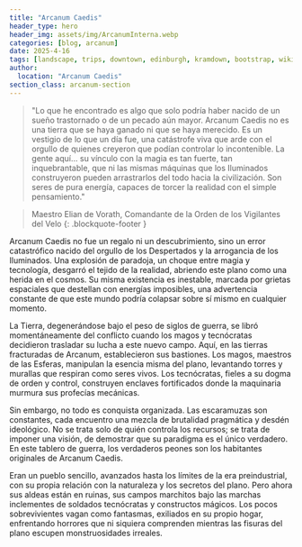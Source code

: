```yaml
---
title: "Arcanum Caedis"
header_type: hero
header_img: assets/img/ArcanumInterna.webp
categories: [blog, arcanum] 
date: 2025-4-16
tags: [landscape, trips, downtown, edinburgh, kramdown, bootstrap, wikipedia, demo, image]
author:
  location: "Arcanum Caedis"
section_class: arcanum-section
---
```

 
> "Lo que he encontrado es algo que solo podría haber nacido de un sueño trastornado o de un pecado aún mayor. Arcanum Caedis no es una tierra que se haya ganado ni que se haya merecido. Es un vestigio de lo que un día fue, una catástrofe viva que arde con el orgullo de quienes creyeron que podían controlar lo incontenible. La gente aquí... su vínculo con la magia es tan fuerte, tan inquebrantable, que ni las mismas máquinas que los Iluminados construyeron pueden arrastrarlos del todo hacia la civilización. Son seres de pura energía, capaces de torcer la realidad con el simple pensamiento."

> Maestro Elian de Vorath, Comandante de la Orden de los Vigilantes del Velo
> {: .blockquote-footer }

Arcanum Caedis no fue un regalo ni un descubrimiento, sino un error catastrófico nacido del orgullo de los Despertados y la arrogancia de los Iluminados. Una explosión de paradoja, un choque entre magia y tecnología, desgarró el tejido de la realidad, abriendo este plano como una herida en el cosmos. Su misma existencia es inestable, marcada por grietas espaciales que destellan con energías imposibles, una advertencia constante de que este mundo podría colapsar sobre sí mismo en cualquier momento.

La Tierra, degenerándose bajo el peso de siglos de guerra, se libró momentáneamente del conflicto cuando los magos y tecnócratas decidieron trasladar su lucha a este nuevo campo. Aquí, en las tierras fracturadas de Arcanum, establecieron sus bastiones. Los magos, maestros de las Esferas, manipulan la esencia misma del plano, levantando torres y murallas que respiran como seres vivos. Los tecnócratas, fieles a su dogma de orden y control, construyen enclaves fortificados donde la maquinaria murmura sus profecías mecánicas.

Sin embargo, no todo es conquista organizada. Las escaramuzas son constantes, cada encuentro una mezcla de brutalidad pragmática y desdén ideológico. No se trata solo de quién controla los recursos; se trata de imponer una visión, de demostrar que su paradigma es el único verdadero. En este tablero de guerra, los verdaderos peones son los habitantes originales de Arcanum Caedis.

Eran un pueblo sencillo, avanzados hasta los límites de la era preindustrial, con su propia relación con la naturaleza y los secretos del plano. Pero ahora sus aldeas están en ruinas, sus campos marchitos bajo las marchas inclementes de soldados tecnócratas y constructos mágicos. Los pocos sobrevivientes vagan como fantasmas, exiliados en su propio hogar, enfrentando horrores que ni siquiera comprenden mientras las fisuras del plano escupen monstruosidades irreales.
